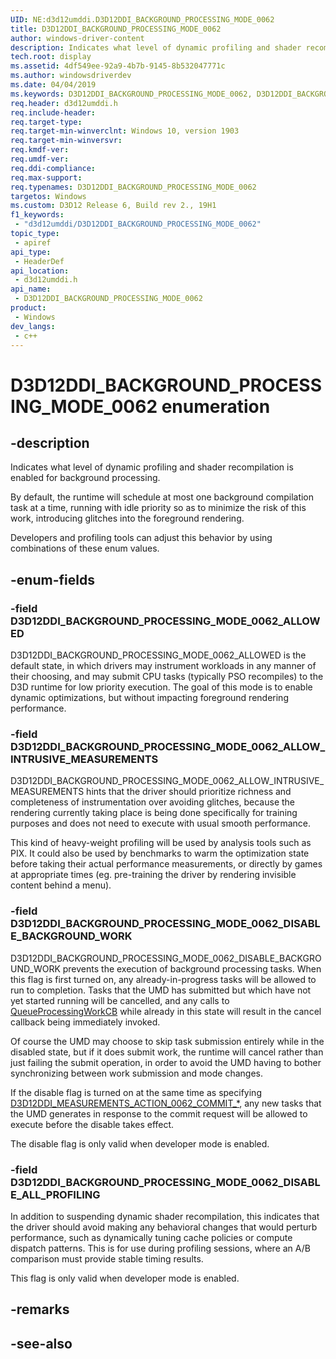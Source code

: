 ```yaml
---
UID: NE:d3d12umddi.D3D12DDI_BACKGROUND_PROCESSING_MODE_0062
title: D3D12DDI_BACKGROUND_PROCESSING_MODE_0062
author: windows-driver-content
description: Indicates what level of dynamic profiling and shader recompilation is enabled for background processing.
tech.root: display
ms.assetid: 4df549ee-92a9-4b7b-9145-8b532047771c
ms.author: windowsdriverdev
ms.date: 04/04/2019
ms.keywords: D3D12DDI_BACKGROUND_PROCESSING_MODE_0062, D3D12DDI_BACKGROUND_PROCESSING_MODE_0062,
req.header: d3d12umddi.h
req.include-header: 
req.target-type: 
req.target-min-winverclnt: Windows 10, version 1903
req.target-min-winversvr: 
req.kmdf-ver: 
req.umdf-ver: 
req.ddi-compliance: 
req.max-support: 
req.typenames: D3D12DDI_BACKGROUND_PROCESSING_MODE_0062
targetos: Windows
ms.custom: D3D12 Release 6, Build rev 2., 19H1
f1_keywords:
 - "d3d12umddi/D3D12DDI_BACKGROUND_PROCESSING_MODE_0062"
topic_type:
 - apiref
api_type:
 - HeaderDef
api_location:
 - d3d12umddi.h
api_name:
 - D3D12DDI_BACKGROUND_PROCESSING_MODE_0062
product:
 - Windows
dev_langs:
 - c++
---
```


# D3D12DDI_BACKGROUND_PROCESSING_MODE_0062 enumeration

## -description

Indicates what level of dynamic profiling and shader recompilation is enabled for background processing.

By default, the runtime will schedule at most one background compilation task at a time, running with idle priority so as to minimize the risk of this work, introducing glitches into the foreground rendering.

Developers and profiling tools can adjust this behavior by using combinations of these enum values.

## -enum-fields

### -field D3D12DDI_BACKGROUND_PROCESSING_MODE_0062_ALLOWED

D3D12DDI_BACKGROUND_PROCESSING_MODE_0062_ALLOWED is the default state, in which drivers may instrument workloads in any manner of their choosing, and may submit CPU tasks (typically PSO recompiles) to the D3D runtime for low priority execution. The goal of this mode is to enable dynamic optimizations, but without impacting foreground rendering performance.

### -field D3D12DDI_BACKGROUND_PROCESSING_MODE_0062_ALLOW_INTRUSIVE_MEASUREMENTS

D3D12DDI_BACKGROUND_PROCESSING_MODE_0062_ALLOW_INTRUSIVE_MEASUREMENTS hints that the driver should prioritize richness and completeness of instrumentation over avoiding glitches, because the rendering currently taking place is being done specifically for training purposes and does not need to execute with usual smooth performance.

This kind of heavy-weight profiling will be used by analysis tools such as PIX. It could also be used by benchmarks to warm the optimization state before taking their actual performance measurements, or directly by games at appropriate times (eg. pre-training the driver by rendering invisible content behind a menu).

### -field D3D12DDI_BACKGROUND_PROCESSING_MODE_0062_DISABLE_BACKGROUND_WORK

D3D12DDI_BACKGROUND_PROCESSING_MODE_0062_DISABLE_BACKGROUND_WORK prevents the execution of background processing tasks.  When this flag is first turned on, any already-in-progress tasks will be allowed to run to completion.  Tasks that the UMD has submitted but which have not yet started running will be cancelled, and any calls to [QueueProcessingWorkCB](nc-d3d12umddi-pfnd3d12ddi_queueprocessingwork_cb_0062.md) while already in this state will result in the cancel callback being immediately invoked.

Of course the UMD may choose to skip task submission entirely while in the disabled state, but if it does submit work, the runtime will cancel rather than just failing the submit operation, in order to avoid the UMD having to bother synchronizing between work submission and mode changes.

If the disable flag is turned on at the same time as specifying [D3D12DDI_MEASUREMENTS_ACTION_0062_COMMIT_*](ne-d3d12umddi-d3d12ddi_measurements_action_0062.md), any new tasks that the UMD generates in response to the commit request will be allowed to execute before the disable takes effect.

The disable flag is only valid when developer mode is enabled.

### -field D3D12DDI_BACKGROUND_PROCESSING_MODE_0062_DISABLE_ALL_PROFILING

In addition to suspending dynamic shader recompilation, this indicates that the driver should avoid making any behavioral changes that would perturb performance, such as dynamically tuning cache policies or compute dispatch patterns. This is for use during profiling sessions, where an A/B comparison must provide stable timing results.

This flag is only valid when developer mode is enabled.

## -remarks

## -see-also


